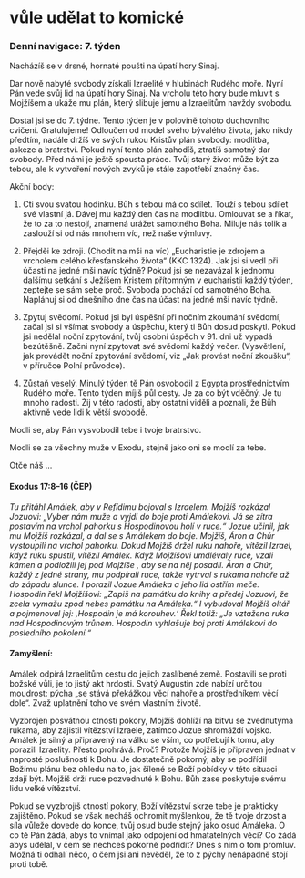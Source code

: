 # vůle udělat to komické

### Denní navigace: 7. týden

Nacházíš se v drsné, hornaté poušti na úpatí hory Sinaj.

Dar nově nabyté svobody získali Izraelité v hlubinách Rudého moře. Nyní Pán vede svůj lid na úpatí hory Sinaj. Na vrcholu této hory bude mluvit s Mojžíšem a ukáže mu plán, který slibuje jemu a Izraelitům navždy  svobodu.

Dostal jsi se do 7. týdne. Tento týden je v polovině tohoto duchovního cvičení. Gratulujeme! Odloučen od model svého bývalého života, jako nikdy předtím, nadále držíš ve svých rukou Kristův plán svobody: modlitba, askeze a bratrství. Pokud nyní tento plán zahodíš, ztratíš samotný dar svobody. Před námi je ještě spousta práce. Tvůj starý život může být za tebou, ale k vytvoření nových zvyků je stále zapotřebí značný čas.

Akční body:
1. Cti svou svatou hodinku. Bůh s tebou má co sdílet. Touží s tebou sdílet své vlastní já. Dávej mu každý den čas na modlitbu. Omlouvat se a říkat, že to za to nestojí, znamená urážet samotného Boha. Miluje nás tolik a zaslouží si od nás mnohem víc, než naše výmluvy.

2. Přejděi ke zdroji. (Chodit na mši na víc) „Eucharistie je zdrojem a vrcholem celého křesťanského života“ (KKC 1324). Jak jsi si vedl při účasti na jedné mši navíc týdně? Pokud jsi se nezavázal k jednomu dalšímu setkání s Ježíšem Kristem přítomným v eucharistii každý týden, zeptejte se sám sebe proč. Svoboda pochází od samotného Boha. Naplánuj si od dnešního dne čas na účast na jedné mši navíc týdně.

3. Zpytuj svědomí. Pokud jsi byl úspěšní při nočním zkoumání svědomí, začal jsi si všímat svobody a úspěchu, který ti Bůh dosud poskytl. Pokud jsi nedělal noční zpytování, tvůj osobní úspěch v 91. dni už vypadá bezútěšně. Začni nyní zpytovat své svědomí každý večer. (Vysvětlení, jak provádět noční zpytování svědomí, viz „Jak provést noční zkoušku“, v příručce Polní průvodce).

4. Zůstaň veselý. Minulý týden tě Pán osvobodil z Egypta prostřednictvím Rudého moře. Tento týden míjíš půl cesty. Je za co být vděčný. Je tu mnoho radosti. Žij v této radosti, aby ostatní viděli a poznali, že Bůh aktivně vede lidi k větší svobodě.  

Modli se, aby Pán vysvobodil tebe i tvoje bratrstvo.

Modli se za všechny muže v Exodu, stejně jako oni se modlí za tebe.

Otče náš …


#### Exodus 17:8–16 (ČEP)
*Tu přitáhl Amálek, aby v Refídimu bojoval s Izraelem. Mojžíš rozkázal Jozuovi: „Vyber nám muže a vyjdi do boje proti Amálekovi. Já se zítra postavím na vrchol pahorku s Hospodinovou holí v ruce.“ Jozue učinil, jak mu Mojžíš rozkázal, a dal se s Amálekem do boje. Mojžíš, Áron a Chúr vystoupili na vrchol pahorku. Dokud Mojžíš držel ruku nahoře, vítězil Izrael, když ruku spustil, vítězil Amálek. Když Mojžíšovi umdlévaly ruce, vzali kámen a podložili jej pod Mojžíše , aby se na něj posadil. Áron a Chúr, každý z jedné strany, mu podpírali ruce, takže vytrval s rukama nahoře až do západu slunce. I porazil Jozue Amáleka a jeho lid ostřím meče. Hospodin řekl Mojžíšovi: „Zapiš na památku do knihy a předej Jozuovi, že zcela vymažu zpod nebes památku na Amáleka.“ I vybudoval Mojžíš oltář a pojmenoval jej: ‚Hospodin je má korouhev.‘ Řekl totiž: „Je vztažena ruka nad Hospodinovým trůnem. Hospodin vyhlašuje boj proti Amálekovi do posledního pokolení.“*

#### Zamyšlení:
Amálek odpírá Izraelitům cestu do jejich zaslíbené země. Postavili se proti božské vůli, je to jistý akt hrdosti. Svatý Augustin zde nabízí určitou moudrost: pýcha „se stává překážkou věcí nahoře a prostředníkem věcí dole“. Zvaž uplatnění toho ve svém vlastním životě.

Vyzbrojen posvátnou ctností pokory, Mojžíš dohlíží na bitvu se zvednutýma rukama, aby zajistil vítězství Izraele, zatímco Jozue shromáždí vojsko. Amálek je silný a připravený na válku se vším, co potřebují k tomu, aby porazili Izraelity. Přesto prohrává. Proč? Protože Mojžíš je připraven jednat v naprosté poslušnosti k Bohu. Je dostatečně pokorný, aby se podřídil Božímu plánu bez ohledu na to, jak šílené se Boží pobídky v této situaci zdají být. Mojžíš drží ruce pozvednuté k Bohu. Bůh zase poskytuje svému lidu velké vítězství.

Pokud se vyzbrojíš ctností pokory, Boží vítězství skrze tebe je prakticky zajištěno. Pokud se však necháš ochromit myšlenkou, že tě tvoje drzost a síla vůleže dovede do konce, tvůj osud bude stejný jako osud Amáleka. O co tě Pán žádá, abys to vnímal jako odpojení od hmatatelných věcí? Co žádá abys udělal, v čem se nechceš pokorně podřídit? Dnes s ním o tom promluv. Možná ti odhalí něco, o čem jsi ani nevěděl, že to z pýchy nenápadně stojí proti tobě.   
